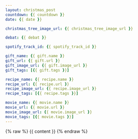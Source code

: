 ```yaml
---
layout: christmas_post
countdown: {{ countdown }}
date: {{ date }}

christmas_tree_image_url: {{ christmas_tree_image_url }}

debat: {{ debat }}

spotify_track_id: {{ spotify_track_id }}

gift_name: {{ gift.name }}
gift_url: {{ gift.url }}
gift_image_url: {{ gift.image_url }}
gift_tags: [{{ gift.tags }}]

recipe_name: {{ recipe.name }}
recipe_url: {{ recipe.url }}
recipe_image_url: {{ recipe.image_url }}
recipe_tags: [{{ recipe.tags }}]

movie_name: {{ movie.name }}
movie_url: {{ movie.url }}
movie_image_url: {{ movie.image_url }}
movie_tags: [{{ movie.tags }}]
---
```

{% raw %}
{{ content }}
{% endraw %}

